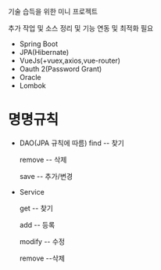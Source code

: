 기술 습득을 위한 미니 프로젝트

추가 작업 및 소스 정리 및 기능 연동 및 최적화 필요

- Spring Boot
- JPA(Hibernate)
- VueJs(+vuex,axios,vue-router)
- Oauth 2(Password Grant)
- Oracle
- Lombok

# 명명규칙
- DAO(JPA 규칙에 따름)
  find --  찾기
  
  remove -- 삭제
  
  save --  추가/변경

- Service

  get  -- 찾기
  
  add -- 등록
  
  modify -- 수정
  
  remove --삭제
